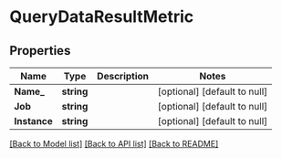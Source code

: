 # QueryDataResultMetric

## Properties
Name | Type | Description | Notes
------------ | ------------- | ------------- | -------------
**Name_** | **string** |  | [optional] [default to null]
**Job** | **string** |  | [optional] [default to null]
**Instance** | **string** |  | [optional] [default to null]

[[Back to Model list]](../README.md#documentation-for-models) [[Back to API list]](../README.md#documentation-for-api-endpoints) [[Back to README]](../README.md)

